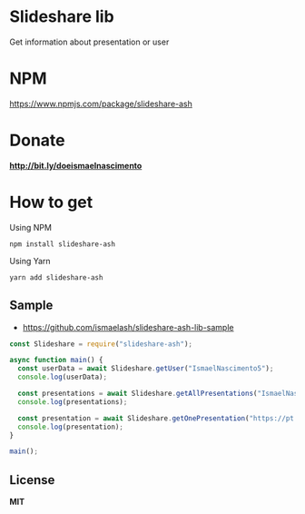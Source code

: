 # Slideshare lib
Get information about presentation or user

# NPM
https://www.npmjs.com/package/slideshare-ash

# Donate
**http://bit.ly/doeismaelnascimento**

# How to get

Using NPM

```
npm install slideshare-ash
```
Using Yarn 

```
yarn add slideshare-ash
```

## Sample
- https://github.com/ismaelash/slideshare-ash-lib-sample

```js
const Slideshare = require("slideshare-ash");

async function main() {
  const userData = await Slideshare.getUser("IsmaelNascimento5");
  console.log(userData);

  const presentations = await Slideshare.getAllPresentations("IsmaelNascimento5");
  console.log(presentations);

  const presentation = await Slideshare.getOnePresentation("https://pt.slideshare.net/IsmaelNascimento5/tecnologias-para-realidade-aumentadaar");
  console.log(presentation);
}

main();
```

## License
**MIT**
